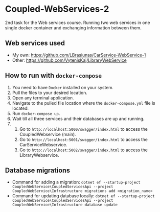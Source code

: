 # Coupled-WebServices-2
2nd task for the Web services course. Running two web services in one single docker container and exchanging information between them.

## Web services used
* My own: https://github.com/LBrasiunas/CarService-WebService-1
* Other: https://github.com/VytenisKaj/LibraryWebService

## How to run with `docker-compose`
1. You need to have `Docker` installed on your system.
2. Pull the files to your desired location.
3. Open any terminal application.
4. Navigate to the pulled file location where the `docker-compose.yml` file is located.
5. Run `docker-compose up`.
6. Wait till all three services and their databases are up and running.
7.	1. Go to `http://localhost:5000/swagger/index.html` to access the CoupledWebservice (main).
	2. Go to `http://localhost:5001/swagger/index.html` to access the CarServiceWebservice.
	3. Go to `http://localhost:5002/swagger/index.html` to access the LibraryWebservice.

## Database migrations
* Command for adding a migration: 
`dotnet ef --startup-project CoupledWebService\CoupledServicesApi --project CoupledWebService\Infrastructure migrations add <migration_name>`
* Command for updating database locally:
`dotnet ef --startup-project CoupledWebService\CoupledServicesApi --project CoupledWebService\Infrastructure database update`